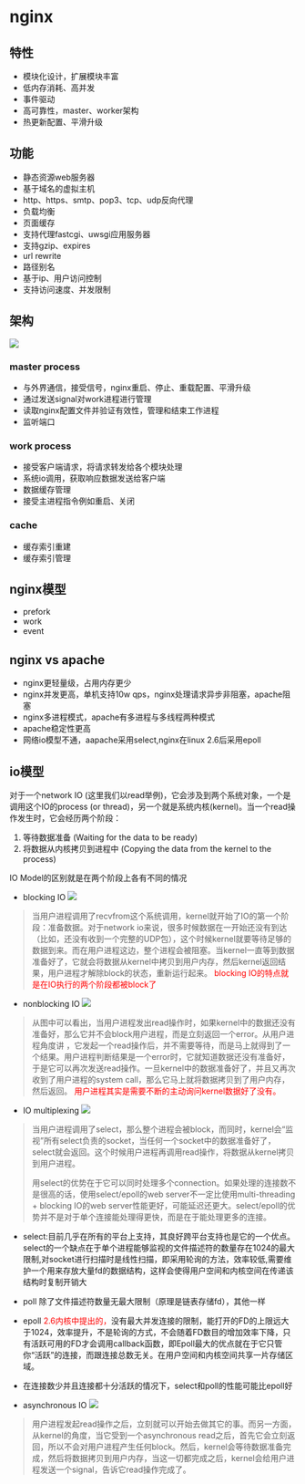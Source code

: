 # nginx

## 特性
- 模块化设计，扩展模块丰富
- 低内存消耗、高并发
- 事件驱动
- 高可靠性，master、worker架构
- 热更新配置、平滑升级

## 功能
- 静态资源web服务器
- 基于域名的虚拟主机
- http、https、smtp、pop3、tcp、udp反向代理
- 负载均衡
- 页面缓存
- 支持代理fastcgi、uwsgi应用服务器
- 支持gzip、expires
- url rewrite
- 路径别名
- 基于ip、用户访问控制
- 支持访问速度、并发限制

## 架构
![](/images/nginxarch.png)

### master process
- 与外界通信，接受信号，nginx重启、停止、重载配置、平滑升级
- 通过发送signal对work进程进行管理
- 读取nginx配置文件并验证有效性，管理和结束工作进程
- 监听端口

### work process
- 接受客户端请求，将请求转发给各个模块处理
- 系统io调用，获取响应数据发送给客户端
- 数据缓存管理
- 接受主进程指令例如重启、关闭

### cache
- 缓存索引重建
- 缓存索引管理

## nginx模型
- prefork
- work
- event

## nginx vs apache
- nginx更轻量级，占用内存更少
- nginx并发更高，单机支持10w qps，nginx处理请求异步非阻塞，apache阻塞
- nginx多进程模式，apache有多进程与多线程两种模式
- apache稳定性更高
- 网络io模型不通，aapache采用select,nginx在linux 2.6后采用epoll

## io模型

对于一个network IO (这里我们以read举例)，它会涉及到两个系统对象，一个是调用这个IO的process (or thread)，另一个就是系统内核(kernel)。当一个read操作发生时，它会经历两个阶段：
1. 等待数据准备 (Waiting for the data to be ready)
2. 将数据从内核拷贝到进程中 (Copying the data from the kernel to the process)

IO Model的区别就是在两个阶段上各有不同的情况

- blocking IO
![](/images/blockingio.gif)
>当用户进程调用了recvfrom这个系统调用，kernel就开始了IO的第一个阶段：准备数据。对于network io来说，很多时候数据在一开始还没有到达（比如，还没有收到一个完整的UDP包），这个时候kernel就要等待足够的数据到来。而在用户进程这边，整个进程会被阻塞。当kernel一直等到数据准备好了，它就会将数据从kernel中拷贝到用户内存，然后kernel返回结果，用户进程才解除block的状态，重新运行起来。
<span style="color:red">blocking IO的特点就是在IO执行的两个阶段都被block了</span>

- nonblocking IO
![](/images/noblockingio.gif)
>从图中可以看出，当用户进程发出read操作时，如果kernel中的数据还没有准备好，那么它并不会block用户进程，而是立刻返回一个error。从用户进程角度讲 ，它发起一个read操作后，并不需要等待，而是马上就得到了一个结果。用户进程判断结果是一个error时，它就知道数据还没有准备好，于是它可以再次发送read操作。一旦kernel中的数据准备好了，并且又再次收到了用户进程的system call，那么它马上就将数据拷贝到了用户内存，然后返回。
<span style="color:red">用户进程其实是需要不断的主动询问kernel数据好了没有。</span>

- IO multiplexing
![](/images/multiplex.gif)
>当用户进程调用了select，那么整个进程会被block，而同时，kernel会“监视”所有select负责的socket，当任何一个socket中的数据准备好了，select就会返回。这个时候用户进程再调用read操作，将数据从kernel拷贝到用户进程。
>
> 用select的优势在于它可以同时处理多个connection。如果处理的连接数不是很高的话，使用select/epoll的web server不一定比使用multi-threading + blocking IO的web server性能更好，可能延迟还更大。select/epoll的优势并不是对于单个连接能处理得更快，而是在于能处理更多的连接。
  - select:目前几乎在所有的平台上支持，其良好跨平台支持也是它的一个优点。select的一个缺点在于单个进程能够监视的文件描述符的数量存在1024的最大限制,对socket进行扫描时是线性扫描，即采用轮询的方法，效率较低,需要维护一个用来存放大量fd的数据结构，这样会使得用户空间和内核空间在传递该结构时复制开销大
  - poll 除了文件描述符数量无最大限制（原理是链表存储fd），其他一样
  - epoll <span style="color:red">2.6内核中提出的，</span>没有最大并发连接的限制，能打开的FD的上限远大于1024，效率提升，不是轮询的方式，不会随着FD数目的增加效率下降，只有活跃可用的FD才会调用callback函数，即Epoll最大的优点就在于它只管你“活跃”的连接，而跟连接总数无关。在用户空间和内核空间共享一片存储区域。
  - 在连接数少并且连接都十分活跃的情况下，select和poll的性能可能比epoll好


- asynchronous IO
![](/images/aio.gif)
>用户进程发起read操作之后，立刻就可以开始去做其它的事。而另一方面，从kernel的角度，当它受到一个asynchronous read之后，首先它会立刻返回，所以不会对用户进程产生任何block。然后，kernel会等待数据准备完成，然后将数据拷贝到用户内存，当这一切都完成之后，kernel会给用户进程发送一个signal，告诉它read操作完成了。

